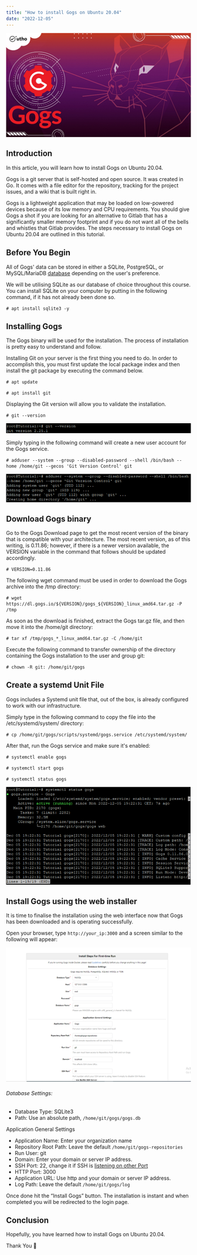 ```yaml
---
title: "How to install Gogs on Ubuntu 20.04"
date: "2022-12-05"
---
```


![How to install Gogs on Ubuntu 20.04](images/How-to-install-Gogs-on-Ubuntu-20.04_utho.jpg)

## Introduction

In this article, you will learn how to install Gogs on Ubuntu 20.04.

Gogs is a git server that is self-hosted and open source. It was created in Go. It comes with a file editor for the repository, tracking for the project issues, and a wiki that is built right in.

Gogs is a lightweight application that may be loaded on low-powered devices because of its low memory and CPU requirements. You should give Gogs a shot if you are looking for an alternative to Gitlab that has a significantly smaller memory footprint and if you do not want all of the bells and whistles that Gitlab provides. The steps necessary to install Gogs on Ubuntu 20.04 are outlined in this tutorial.

## Before You Begin

All of Gogs' data can be stored in either a SQLite, PostgreSQL, or MySQL/MariaDB [database](https://utho.com/docs/tutorial/how-to-migrate-accounts-from-cwp-to-cwp/) depending on the user's preference.

We will be utilising SQLite as our database of choice throughout this course. You can install SQLite on your computer by putting in the following command, if it has not already been done so.

```
# apt install sqlite3 -y
```

## Installing Gogs

The Gogs binary will be used for the installation. The process of installation is pretty easy to understand and follow.

Installing Git on your server is the first thing you need to do. In order to accomplish this, you must first update the local package index and then install the git package by executing the command below.

```
# apt update
```

```
# apt install git
```

Displaying the Git version will allow you to validate the installation.

```
# git --version
```

![output](images/image-564.png)

Simply typing in the following command will create a new user account for the Gogs service.

```
# adduser --system --group --disabled-password --shell /bin/bash --home /home/git --gecos 'Git Version Control' git
```

![command output](images/image-565.png)

## Download Gogs binary

Go to the Gogs Download page to get the most recent version of the binary that is compatible with your architecture. The most recent version, as of this writing, is 0.11.86; however, if there is a newer version available, the VERSION variable in the command that follows should be updated accordingly.

```
# VERSION=0.11.86
```

The following wget command must be used in order to download the Gogs archive into the /tmp directory:

```
# wget https://dl.gogs.io/${VERSION}/gogs_${VERSION}_linux_amd64.tar.gz -P /tmp
```

As soon as the download is finished, extract the Gogs tar.gz file, and then move it into the /home/git directory:

```
# tar xf /tmp/gogs_*_linux_amd64.tar.gz -C /home/git
```

Execute the following command to transfer ownership of the directory containing the Gogs installation to the user and group git:

```
# chown -R git: /home/git/gogs
```

## Create a systemd Unit File

Gogs includes a Systemd unit file that, out of the box, is already configured to work with our infrastructure.

Simply type in the following command to copy the file into the /etc/systemd/system/ directory:

```
# cp /home/git/gogs/scripts/systemd/gogs.service /etc/systemd/system/
```

After that, run the Gogs service and make sure it's enabled:

```
# systemctl enable gogs
```

```
# systemctl start gogs
```

```
# systemctl status gogs
```

![output](images/image-566.png)

## Install Gogs using the web installer

It is time to finalise the installation using the web interface now that Gogs has been downloaded and is operating successfully.

Open your browser, type `http://your_ip:3000` and a screen similar to the following will appear:

![ install Gogs on Ubuntu 20.04](images/image-567-1024x742.png)

###### Database Settings:

- Database Type: SQLite3
- Path: Use an absolute path, `/home/git/gogs/gogs.db`

Application General Settings

- Application Name: Enter your organization name
- Repository Root Path: Leave the default `/home/git/gogs-repositories`
- Run User: git
- Domain: Enter your domain or server IP address.
- SSH Port: 22, change it if SSH is [listening on other Port](https://green.cloud/docs/3-ways-to-find-out-which-process-listening-on-a-particular-port/)
- HTTP Port: 3000
- Application URL: Use http and your domain or server IP address.
- Log Path: Leave the default `/home/git/gogs/log`

Once done hit the “Install Gogs” button. The installation is instant and when completed you will be redirected to the login page.

## Conclusion

Hopefully, you have learned how to install Gogs on Ubuntu 20.04.

Thank You 🙂
